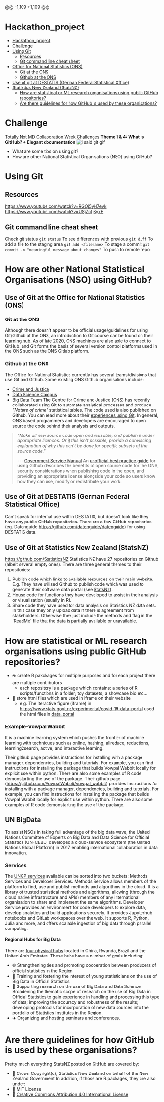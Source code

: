 @@ -1,109 +1,109 @@
# Hackathon_project
<!-- toc -->
- [Hackathon_project](#hackathon_project)
- [Challenge](#challenge)
- [Using Git](#using-git)
  - [Resources](#resources)
  - [Git command line cheat sheet](#git-command-line-cheat-sheet)
- [Office for National Statistics (ONS)](#office-for-national-statistics-ons)
  - [Git at the ONS](#git-at-the-ons)
  - [Github at the ONS](#github-at-the-ons)
- [Use of git at DESTATIS (German Federal Statistical Office)](#use-of-git-at-destatis-german-federal-statistical-office)
- [Statistics New Zealand (StatsNZ)](#statistics-new-zealand-statsnz)
  - [How are statistical or ML research organisations using public GitHub repositories?](#how-are-statistical-or-ml-research-organisations-using-public-github-repositories)
  - [Are there guidelines for how GitHub is used by these organisations?](#are-there-guidelines-for-how-github-is-used-by-these-organisations)
<!-- tocstop -->
# Challenge
[Totally Not MD Collaboration Week Challenges](https://github.com/TNMDCollaborationWeek/Challenges)
**Theme 1 & 4: What is GitHub? + Elegant documentation**
![i said git gif](images/i-said-git.gif)
* What are some tips on using git?
* How are other National Statistical Organisations (NSO) using GitHub?
# Using Git
## Resources
<https://www.youtube.com/watch?v=RGOj5yH7evk>
<https://www.youtube.com/watch?v=USjZcfj8yxE>
## Git command line cheat sheet
Check git status
`git status`
To see differences with previous
`git diff`
To add a file to the staging area
`git add <filename>`
To stage a commit
`git commit -m "meaningful message about changes"`
To push to remote repo
# How are other National Statistical Organisations (NSO) using GitHub?
## Use of Git at the Office for National Statistics (ONS)
### Git at the ONS
Although there doesn't appear to be official usage/guidelines for using Git/Github at the ONS, an introduction to Git course can be found on their [learning hub](https://learninghub.ons.gov.uk/course/view.php?id=532). As of late 2020, ONS machines are also able to connect to GitHub, and Git forms the basis of several version control platforms used in the ONS such as the ONS Gitlab platform. 
### Github at the ONS
The Office for National Statistics currently has several teams/divisions that use Git and Github. Some existing ONS Github organisations include:
* [Crime and Justice](https://github.com/ONS-centre-for-crime-and-justice)
* [Data Science Campus](https://github.com/datasciencecampus)
* [Big Data Team](https://github.com/ONSBigData)
The Centre for Crime and Justice (ONS) has recently collaborated using Git to automate analytical processes and produce *"Nature of crime"* statistical tables. The code used is also published on Github. You can read more about their [experiences using Git](https://gss.civilservice.gov.uk/blog/the-nature-of-rap/).
In general, ONS based programmers and developers are encouraged to open source the code behind their analysis and outputs.
>*"Make all new source code open and reusable, and publish it under appropriate licences. Or if this isn’t possible, provide a convincing explanation of why this can’t be done for specific subsets of the source code."*
>
> --- [Government Service Manual](https://www.gov.uk/service-manual/service-standard/point-12-make-new-source-code-open)
An [unofficial best practice guide](https://github.com/best-practice-and-impact/ons-github-post) for using Github describes the benefits of open source code for the ONS, security considerations when publishing code in the open, and providing an appropriate license alongside your code so users know how they can use, modify or redistribute your work.
## Use of Git at DESTATIS (German Federal Statistical Office)
Can't speak for internal use within DESTATIS, but doesn't look like they have any public GitHub repositories. There are a few GitHub repositories (eg. Datenguide https://github.com/datenguide/datenguide) for using DESTATIS data. 
## Use of Git at Statistics New Zealand (StatsNZ)
https://github.com/StatisticsNZ
Statistics NZ have 27 repositories on Github (albeit several empty ones). There are three general themes to their repositories:
1.  Publish code which links to available resources on their main website. E.g. They have utilised Github to publish code which was used to generate their software data portal (see [StatsNz](https://www.stats.govt.nz/experimental/covid-19-data-portal)).
2.  House code for functions they have developed to assist in their analysis or visualisation (usually in R).
3.  Share code they have used for data analysis on Statistics NZ data sets. In this case they only upload data if there is agreement from stakeholders. Otherwise they just include the methods and flag in the 'ReadMe' file that the data is partially available or unavailable.
# How are statistical or ML research organisations using public GitHub repositories?
* :coffee: create R pakckages for multiple purposes and for each project there are multiple contributors
    - each repository is a package which contains: a series of R scripts/functions in a folder; toy datasets; a showcase bio etc...
* :tea: store html files which are used in iframe on their website
    - e.g. The iteractive figure (iframe) in https://www.stats.govt.nz/experimental/covid-19-data-portal used the html files in [data_portal](https://github.com/StatisticsNZ/data_portal)
    
### Example-Vowpal Wabbit
It is a machine learning system which pushes the frontier of machine learning with techniques such as online, hashing, allreduce, reductions, learning2search, active, and interactive learning.

Their github page provides instructions for installing with a package manager, dependencies, building and tutorials. For example, you can find instructions for installing the package that builds Vowpal Wabbit locally for explicit use within python. There are also some examples of R code demonstarting the use of the package.
Their github page (https://github.com/VowpalWabbit/vowpal_wabbit) provides instructions for installing with a package manager, dependencies, building and tutorials. For example, you can find instructions for installing the package that builds Vowpal Wabbit locally for explicit use within python. There are also some examples of R code demonstarting the use of the package.

## UN BigData
To assist NSOs in taking full advantage of the big data wave, the United Nations Committee of Experts on Big Data and Data Science for Official Statistics (UN-CEBD) developed a cloud-service ecosystem (the United Nations Global Platform) in 2017, enabling international collaboration in data innovation. 
### Services
The [UNGP services](https://code.officialstatistics.org/unglobalplatform?sort=name_desc) available can be sorted into two buckets: Methods Services and Developer Services. 
Methods Service allows members of the platform to find, use and publish methods and algorithms in the cloud. It is a library of trusted statistical methods and algorithms, allowing (through the cloud native infrastructure and APIs) members of any international organisation to share and implement the same algorithms. 
Developer Service provides an environment for code developers to explore data, develop analytics and build applications securely. It provides Jupyterhub notebooks and GitLab workspaces over the web. It supports R, Python, Julia and more, and offers scalable ingestion of big data through parallel computing.
#### Regional Hubs for Big Data
There are [four physical hubs](https://unstats.un.org/bigdata/regional-hubs.cshtml) located in China, Rwanda, Brazil and the United Arab Emirates. These hubs have a number of goals including:
* :globe_with_meridians: Strengthening ties and promoting cooperation between producers of official statistics in the Region
* :raising_hand: Training and fostering the interest of young statisticians on the use of Big Data in Official Statistics
* :book: Supporting research on the use of Big Data and Data Science
Broadening the thematic scope of research on the use of Big Data in Official Statistics to gain experience in handling and processing this type of data; improving the accuracy and robustness of the results; developing protocols for incorporation of new data sources into the portfolio of Statistics Institutes in the Region.
* :airplane: Organizing and hosting seminars and conferences.
    
    
# Are there guidelines for how GitHub is used by these organisations?
Pretty much everything StatsNZ posted on GitHub are covered by:
* :crown: Crown Copyright(c), Statistics New Zealand on behalf of the New Zealand Government
In addition, if those are R.packages, they are also under:
* :school: MIT License
* :rocket: [Creative Commons Attribution 4.0 International License](http://creativecommons.org/licenses/by/4.0/)
